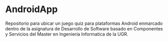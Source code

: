 # AndroidApp
Repositorio para ubicar un juego quiz para plataformas Android enmarcado dentro de la asignatura de Desarrollo de Software basado en Componentes y Servicios del Master en Ingeniería Informatica de la UGR.
